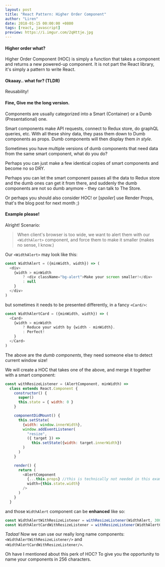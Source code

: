 ```yaml
---
layout: post
title: "React Pattern: Higher Order Component"
author: "Liren"
date: 2018-01-15 00:00:00 +0800
tags: [react, javascript]
preview: https://i.imgur.com/2qHttje.jpg
---
```


#### Higher order what?
Higher Order Component (HOC) is simply a function that takes a component and returns a new powered-up component. It is not part the React library, it's simply a pattern to write React.

#### Okaaay.. what for? (TLDR)
Reusability!

#### Fine, Give me the long version.

Components are usually categorized into a Smart (Container) or a Dumb (Presentational) one.

Smart components make API requests, connect to Redux store, do graphQL queries, etc. With all these shiny data, they pass them down to Dumb components as props. Dumb components will then display them *in style*.

Sometimes you have multiple versions of dumb components that need data from the same smart component, what do you do?

Perhaps you can just make a few identical copies of smart components and become no so DRY.

Perhaps you can let the smart component passes all the data to Redux store and the dumb ones can get it from there, and suddenly the dumb components are not so dumb anymore - they can talk to The Store.

Or perhaps you should also consider HOC! or [*spoiler*] use Render Props, that's the blog post for next month ;)

#### Example please!

Alright! Scenario:

>When client's browser is too wide, we want to alert them with our `<WidthAlert>` component, and force them to make it smaller (makes no sense, I know.)

Our `<WidthAlert>` may look like this:
```js
const WidthAlert = ({minWidth, width}) => (
  <div>
    {width > minWidth
        ? <div className="bg-alert">Make your screen smaller!</div>
        : null
    }
  </div>
)
```

but sometimes it needs to be presented differently, in a fancy `<Card/>`:
```js
const WidthAlertCard = ({minWidth, width}) => (
  <Card>
    {width > minWidth
        ? Reduce your width by {width - minWidth}.
        : Perfect!
    }
  </Card>
)
```

The above are the *dumb components*, they need someone else to detect current window size!

We will create a HOC that takes one of the above, and merge it together with a smart component:

```js
const withResizeListener = (AlertComponent, minWidth) =>
  class extends React.Component {
    constructor() {
      super()
      this.state = { width: 0 }
    }

    componentDidMount() {
      this.setState(
        {width: window.innerWidth},
        window.addEventListener(
          "resize",
          ({ target }) =>
            this.setState({width: target.innerWidth})
        )
      )
    }

    render() {
      return (
        <AlertComponent
          {...this.props} //this is technically not needed in this example
          width={this.state.width}
        />
      )
    }
  }
```

and those `WidthAlert` component can be **enhanced** like so:
```js
const WidthAlertWithResizeListener = withResizeListener(WidthAlert, 300)
const WidthAlertCardWithResizeListener = withResizeListener(WidthAlertCard, 300)
```

*Tadaa!* Now we can use our really long name components: `<WidthAlertWithResizeListener/>` and `<WidthAlertCardWithResizeListener/>`.

Oh have I mentioned about this perk of HOC? To give you the opportunity to name your components in 256 characters.
